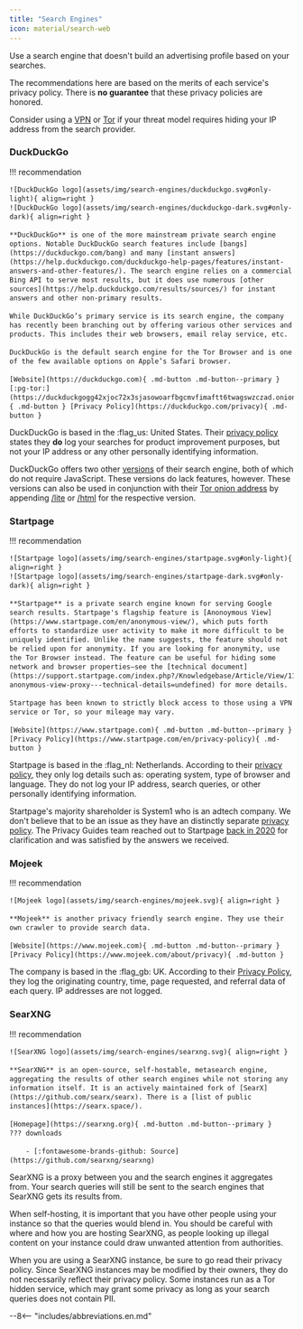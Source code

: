 ```yaml
---
title: "Search Engines"
icon: material/search-web
---
```

Use a search engine that doesn't build an advertising profile based on your searches.

The recommendations here are based on the merits of each service's privacy policy. There is **no guarantee** that these privacy policies are honored.

Consider using a [VPN](vpn.md) or [Tor](https://www.torproject.org/) if your threat model requires hiding your IP address from the search provider.

### DuckDuckGo

!!! recommendation

    ![DuckDuckGo logo](assets/img/search-engines/duckduckgo.svg#only-light){ align=right }
    ![DuckDuckGo logo](assets/img/search-engines/duckduckgo-dark.svg#only-dark){ align=right }

    **DuckDuckGo** is one of the more mainstream private search engine options. Notable DuckDuckGo search features include [bangs](https://duckduckgo.com/bang) and many [instant answers](https://help.duckduckgo.com/duckduckgo-help-pages/features/instant-answers-and-other-features/). The search engine relies on a commercial Bing API to serve most results, but it does use numerous [other sources](https://help.duckduckgo.com/results/sources/) for instant answers and other non-primary results.

    While DuckDuckGo’s primary service is its search engine, the company has recently been branching out by offering various other services and products. This includes their web browsers, email relay service, etc.

    DuckDuckGo is the default search engine for the Tor Browser and is one of the few available options on Apple’s Safari browser.

    [Website](https://duckduckgo.com){ .md-button .md-button--primary } [:pg-tor:](https://duckduckgogg42xjoc72x3sjasowoarfbgcmvfimaftt6twagswzczad.onion){ .md-button } [Privacy Policy](https://duckduckgo.com/privacy){ .md-button }

DuckDuckGo is based in the :flag_us: United States. Their [privacy policy](https://duckduckgo.com/privacy) states they **do** log your searches for product improvement purposes, but not your IP address or any other personally identifying information.

DuckDuckGo offers two other [versions](https://help.duckduckgo.com/features/non-javascript/) of their search engine, both of which do not require JavaScript. These versions do lack features, however. These versions can also be used in conjunction with their [Tor onion address](https://duckduckgogg42xjoc72x3sjasowoarfbgcmvfimaftt6twagswzczad.onion/) by appending [/lite](https://duckduckgogg42xjoc72x3sjasowoarfbgcmvfimaftt6twagswzczad.onion/lite) or [/html](https://duckduckgogg42xjoc72x3sjasowoarfbgcmvfimaftt6twagswzczad.onion/html) for the respective version.

### Startpage

!!! recommendation

    ![Startpage logo](assets/img/search-engines/startpage.svg#only-light){ align=right }
    ![Startpage logo](assets/img/search-engines/startpage-dark.svg#only-dark){ align=right }

    **Startpage** is a private search engine known for serving Google search results. Startpage's flagship feature is [Anonoymous View](https://www.startpage.com/en/anonymous-view/), which puts forth efforts to standardize user activity to make it more difficult to be uniquely identified. Unlike the name suggests, the feature should not be relied upon for anonymity. If you are looking for anonymity, use the Tor Browser instead. The feature can be useful for hiding some network and browser properties—see the [technical document](https://support.startpage.com/index.php?/Knowledgebase/Article/View/1185/0/the-anonymous-view-proxy---technical-details=undefined) for more details.

    Startpage has been known to strictly block access to those using a VPN service or Tor, so your mileage may vary.

    [Website](https://www.startpage.com){ .md-button .md-button--primary } [Privacy Policy](https://www.startpage.com/en/privacy-policy){ .md-button }

Startpage is based in the :flag_nl: Netherlands. According to their [privacy policy](https://www.startpage.com/en/privacy-policy/), they only log details such as: operating system, type of browser and language. They do not log your IP address, search queries, or other personally identifying information.

Startpage's majority shareholder is System1 who is an adtech company. We don't believe that to be an issue as they have an distinctly separate [privacy policy](https://system1.com/terms/privacy-policy). The Privacy Guides team reached out to Startpage [back in 2020](https://web.archive.org/web/20210118031008/https://blog.privacytools.io/relisting-startpage/) for clarification and was satisfied by the answers we received.

### Mojeek

!!! recommendation

    ![Mojeek logo](assets/img/search-engines/mojeek.svg){ align=right }

    **Mojeek** is another privacy friendly search engine. They use their own crawler to provide search data.

    [Website](https://www.mojeek.com){ .md-button .md-button--primary } [Privacy Policy](https://www.mojeek.com/about/privacy){ .md-button }

The company is based in the :flag_gb: UK. According to their [Privacy Policy](https://www.mojeek.com/about/privacy/), they log the originating country, time, page requested, and referral data of each query. IP addresses are not logged.

### SearXNG

!!! recommendation

    ![SearXNG logo](assets/img/search-engines/searxng.svg){ align=right }

    **SearXNG** is an open-source, self-hostable, metasearch engine, aggregating the results of other search engines while not storing any information itself. It is an actively maintained fork of [SearX](https://github.com/searx/searx). There is a [list of public instances](https://searx.space/).

    [Homepage](https://searxng.org){ .md-button .md-button--primary }
    ??? downloads

        - [:fontawesome-brands-github: Source](https://github.com/searxng/searxng)

SearXNG is a proxy between you and the search engines it aggregates from. Your search queries will still be sent to the search engines that SearXNG gets its results from.

When self-hosting, it is important that you have other people using your instance so that the queries would blend in. You should be careful with where and how you are hosting SearXNG, as people looking up illegal content on your instance could draw unwanted attention from authorities.

When you are using a SearXNG instance, be sure to go read their privacy policy. Since SearXNG instances may be modified by their owners, they do not necessarily reflect their privacy policy. Some instances run as a Tor hidden service, which may grant some privacy as long as your search queries does not contain PII.

--8<-- "includes/abbreviations.en.md"
